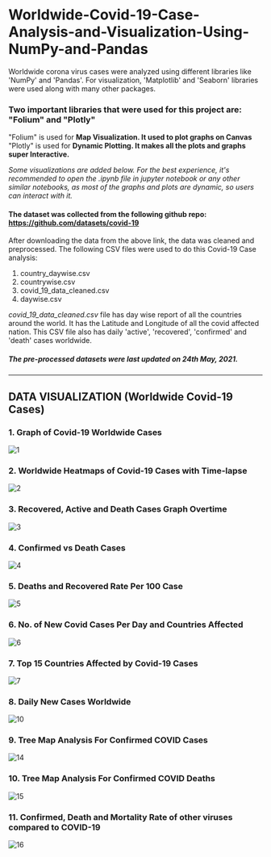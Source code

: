 # Worldwide-Covid-19-Case-Analysis-and-Visualization-Using-NumPy-and-Pandas
Worldwide corona virus cases were analyzed using different libraries like 'NumPy' and 'Pandas'. For visualization, 'Matplotlib' and 'Seaborn' libraries were used 
along with many other packages. 

### Two important libraries that were used for this project are: "Folium" and "Plotly"
"Folium" is used for <b>Map Visualization. It used to plot graphs on Canvas</b> <br>
"Plotly" is used for <b>Dynamic Plotting. It makes all the plots and graphs super Interactive.</b>

*Some visualizations are added below. For the best experience, it's recommended to open the .ipynb file in jupyter notebook or any other similar notebooks, as most of the graphs and plots are dynamic, so users can interact with it.*

#### The dataset was collected from the following github repo: https://github.com/datasets/covid-19
After downloading the data from the above link, the data was cleaned and preprocessed.
The following CSV files were used to do this Covid-19 Case analysis:
1. country_daywise.csv
2. countrywise.csv
3. covid_19_data_cleaned.csv
4. daywise.csv

*covid_19_data_cleaned.csv* file has day wise report of all the countries around the world. It has the Latitude and Longitude of all the covid affected nation. This CSV file also has daily 'active', 'recovered', 'confirmed' and 'death' cases worldwide. 

##### The pre-processed datasets were last updated on 24th May, 2021.
---------------------------------------------------------------------------------------

## DATA VISUALIZATION (Worldwide Covid-19 Cases)
### 1. Graph of Covid-19 Worldwide Cases
![1](https://user-images.githubusercontent.com/45898995/122513433-3cac5f00-d02c-11eb-9787-4cd7c55c991b.png)

### 2. Worldwide Heatmaps of Covid-19 Cases with Time-lapse
![2](https://user-images.githubusercontent.com/45898995/122513616-70878480-d02c-11eb-93a2-7f6c6c2eda8e.png)

### 3. Recovered, Active and Death Cases Graph Overtime
![3](https://user-images.githubusercontent.com/45898995/122513933-e4299180-d02c-11eb-839d-58e2065caebb.png)

### 4. Confirmed vs Death Cases
![4](https://user-images.githubusercontent.com/45898995/122514061-1dfa9800-d02d-11eb-9ab8-09ac9c6c972d.png)

### 5. Deaths and Recovered Rate Per 100 Case
![5](https://user-images.githubusercontent.com/45898995/122514212-61550680-d02d-11eb-97fa-4344deb0ea21.png)

### 6. No. of New Covid Cases Per Day and Countries Affected 
![6](https://user-images.githubusercontent.com/45898995/122514259-792c8a80-d02d-11eb-84b4-a249107cccf1.png)

### 7. Top 15 Countries Affected by Covid-19 Cases
![7](https://user-images.githubusercontent.com/45898995/122514477-d88a9a80-d02d-11eb-9d65-f75d08375f5b.png)

### 8. Daily New Cases Worldwide
![10](https://user-images.githubusercontent.com/45898995/122514939-84cc8100-d02e-11eb-818b-8b3b7c9365fa.png)

### 9. Tree Map Analysis For Confirmed COVID Cases
![14](https://user-images.githubusercontent.com/45898995/122515902-ea6d3d00-d02f-11eb-9ab3-c41983da8c42.png)

### 10. Tree Map Analysis For Confirmed COVID Deaths
![15](https://user-images.githubusercontent.com/45898995/122515998-07a20b80-d030-11eb-9f9b-b7004d207022.png)

### 11. Confirmed, Death and Mortality Rate of other viruses compared to COVID-19
![16](https://user-images.githubusercontent.com/45898995/122518019-8435e980-d032-11eb-8dff-146b34e30007.png)











